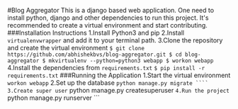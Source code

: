 #Blog Aggregator
This is a django based web application. One need to install python, django and other dependencies to run this project. It's recommended to create a virtual environment and start contributing.
###Installation Instructions
1.Install Python3 and pip
2.Install `virtualenvwrapper` and add it to your terminal path.
3.Clone the repository and create the virtual environment
    ```
      $ git clone https://github.com/abhishekbvs/blog-aggregator.git
      $ cd blog-aggregator
      $ mkvirtualenv --python=python3 webapp
      $ workon webapp
    ```
4.Install the dependencies from `requirements.txt`
    ```
      $ pip install -r requirements.txt
    ```
###Running the Application
1.Start the virtual environment `workon webapp`
2.Set up the database
    ```
      python manage.py migrate
    ````
3.Create super user
    ```
      python manage.py createsuperuser
    ```
4.Run the project
    ```
      python manage.py runserver
    ```
